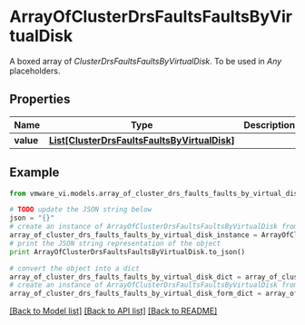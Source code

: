 # ArrayOfClusterDrsFaultsFaultsByVirtualDisk

A boxed array of *ClusterDrsFaultsFaultsByVirtualDisk*. To be used in *Any* placeholders. 

## Properties
Name | Type | Description | Notes
------------ | ------------- | ------------- | -------------
**value** | [**List[ClusterDrsFaultsFaultsByVirtualDisk]**](ClusterDrsFaultsFaultsByVirtualDisk.md) |  | 

## Example

```python
from vmware_vi.models.array_of_cluster_drs_faults_faults_by_virtual_disk import ArrayOfClusterDrsFaultsFaultsByVirtualDisk

# TODO update the JSON string below
json = "{}"
# create an instance of ArrayOfClusterDrsFaultsFaultsByVirtualDisk from a JSON string
array_of_cluster_drs_faults_faults_by_virtual_disk_instance = ArrayOfClusterDrsFaultsFaultsByVirtualDisk.from_json(json)
# print the JSON string representation of the object
print ArrayOfClusterDrsFaultsFaultsByVirtualDisk.to_json()

# convert the object into a dict
array_of_cluster_drs_faults_faults_by_virtual_disk_dict = array_of_cluster_drs_faults_faults_by_virtual_disk_instance.to_dict()
# create an instance of ArrayOfClusterDrsFaultsFaultsByVirtualDisk from a dict
array_of_cluster_drs_faults_faults_by_virtual_disk_form_dict = array_of_cluster_drs_faults_faults_by_virtual_disk.from_dict(array_of_cluster_drs_faults_faults_by_virtual_disk_dict)
```
[[Back to Model list]](../README.md#documentation-for-models) [[Back to API list]](../README.md#documentation-for-api-endpoints) [[Back to README]](../README.md)


